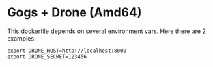 # Gogs + Drone (Amd64)

This dockerfile depends on several environment vars. Here there are 2 examples:

```
export DRONE_HOST=http://localhost:8000
export DRONE_SECRET=123456
```

